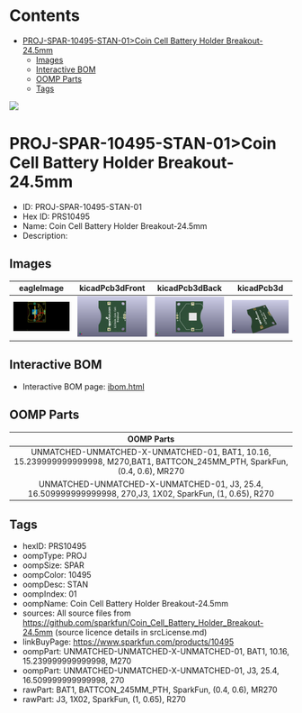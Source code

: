 



Contents
========

* [PROJ-SPAR-10495-STAN-01>Coin Cell Battery Holder Breakout-24.5mm](#proj-spar-10495-stan-01coin-cell-battery-holder-breakout-245mm)
	* [Images](#images)
	* [Interactive BOM](#interactive-bom)
	* [OOMP Parts](#oomp-parts)
	* [Tags](#tags)
  
![][im]
# PROJ-SPAR-10495-STAN-01>Coin Cell Battery Holder Breakout-24.5mm

- ID: PROJ-SPAR-10495-STAN-01
- Hex ID: PRS10495
- Name: Coin Cell Battery Holder Breakout-24.5mm
- Description: 

## Images
  
  

|eagleImage|kicadPcb3dFront|kicadPcb3dBack|kicadPcb3d|
| :---: | :---: | :---: | :---: |
|[![eagleImage](eagleImage_140.png)](eagleImage_600.png)|[![kicadPcb3dFront](kicadPcb3dFront_140.png)](kicadPcb3dFront_600.png)|[![kicadPcb3dBack](kicadPcb3dBack_140.png)](kicadPcb3dBack_600.png)|[![kicadPcb3d](kicadPcb3d_140.png)](kicadPcb3d_600.png)|

## Interactive BOM

- Interactive BOM page: [ibom.html](kicad/bom/ibom.html)

## OOMP Parts
  

|OOMP Parts|
| :---: |
|UNMATCHED-UNMATCHED-X-UNMATCHED-01, BAT1, 10.16, 15.239999999999998, M270,BAT1, BATTCON_245MM_PTH, SparkFun, (0.4, 0.6), MR270|
|UNMATCHED-UNMATCHED-X-UNMATCHED-01, J3, 25.4, 16.509999999999998, 270,J3, 1X02, SparkFun, (1, 0.65), R270|

## Tags

- hexID: PRS10495
- oompType: PROJ
- oompSize: SPAR
- oompColor: 10495
- oompDesc: STAN
- oompIndex: 01
- oompName: Coin Cell Battery Holder Breakout-24.5mm
- sources: All source files from https://github.com/sparkfun/Coin_Cell_Battery_Holder_Breakout-24.5mm (source licence details in srcLicense.md)
- linkBuyPage: https://www.sparkfun.com/products/10495
- oompPart: UNMATCHED-UNMATCHED-X-UNMATCHED-01, BAT1, 10.16, 15.239999999999998, M270
- oompPart: UNMATCHED-UNMATCHED-X-UNMATCHED-01, J3, 25.4, 16.509999999999998, 270
- rawPart: BAT1, BATTCON_245MM_PTH, SparkFun, (0.4, 0.6), MR270
- rawPart: J3, 1X02, SparkFun, (1, 0.65), R270



[im]: kicadPcb3d_450.png
